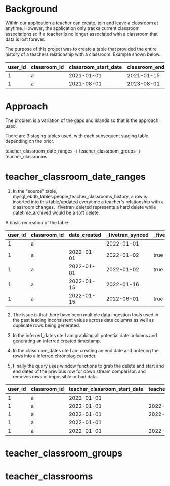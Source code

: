 # Background
Within our application a teacher can create, join and leave a classroom at anytime. However, the application only tracks current classroom associations so if a teacher is no longer associated with a classroom that data is lost forever.

The purpose of this project was to create a table that provided the entire history of a teachers relationship with a classroom. Example shown below.

| user_id | classroom_id | classroom_start_date | classroom_end_date |
|---------|--------------|----------------------|--------------------|
| 1       | a            | 2021-01-01           | 2021-01-15         |
| 1       | a            | 2021-08-01           | 2023-08-01         |

# Approach
The problem is a variation of the gaps and islands so that is the approach used.

There are 3 staging tables used, with each subsequent staging table depending on the prior.

teacher_classroom_date_ranges -> teacher_classroom_groups -> teacher_classrooms

# teacher_classroom_date_ranges
1. In the "source" table, mysql_ebdb_tables.people_teacher_classrooms_history, a row is inserted into this table/updated everytime a teacher's relationship with a classroom changes. _fivetran_deleted represents a hard delete while datetime_archived would be a soft delete.

A basic recreation of the table:

| user_id | classroom_id | date_created | _fivetran_synced | _fivetran_deleted |
|---------|--------------|--------------|------------------|-------------------|
| 1       | a            |              | 2022-01-01       |                   |
| 1       | a            | 2022-01-01   | 2022-01-02       | true              |
| 1       | a            | 2022-01-01   | 2022-01-02       | true              |
| 1       | a            | 2022-01-15   | 2022-01-16       |                   |
| 1       | a            | 2022-01-15   | 2022-06-01       | true              |

2. The issue is that there have been multiple data ingestion tools used in the past leading inconsistent values across date columns as well as duplicate rows being generated.



5. In the inferred_dates cte I am grabbing all potential date columns and generating an inferred created timestamp.
6. In the classroom_dates cte I am creating an end date and ordering the rows into a inferred chronological order.
7. Finally the query uses window functions to grab the delete and start and end dates of the previous row for down stream comparison and removes rows of impossible or bad data.

| user_id | classroom_id | teacher_classroom_start_date | teacher_classroom_end_date | is_deleted | is_previous_row_deleted | previous_teacher_classroom_start_date | previous_teacher_classroom_end_date |
|---------|--------------|------------------------------|----------------------------|------------|-------------------------|---------------------------------------|-------------------------------------|
| 1       | a            | 2022-01-01                   |                            |            | false                   |                                       |                                     |
| 1       | a            | 2022-01-01                   | 2022-01-02                 | true       | false                   | 2022-01-01                            |                                     |
| 1       | a            | 2022-01-01                   | 2022-01-02                 | true       | true                    | 2022-01-01                            |                                     |
| 1       | a            | 2022-01-01                   |                            |            | true                    | 2022-01-01                            | 2022-01-02                          |
| 1       | a            | 2022-01-01                   | 2022-06-01                 | true       | false                   | 2022-01-01                            |                                     |

# teacher_classroom_groups

# teacher_classrooms


